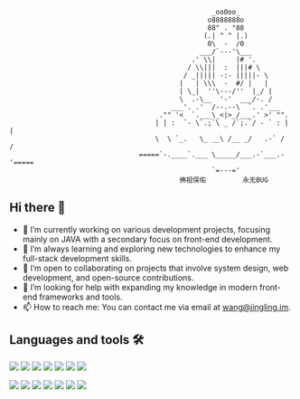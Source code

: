 
<!--


                                                              _oo0oo_
                                                             o8888888o
                                                             88" . "88
                                                            (.| ^ ^ |.)
                                                             0\  -  /0
                                                           ___/`---'\___
                                                         .' \\|     |# '.
                                                        / \\|||  :  |||# \
                                                       / _||||| -:- |||||- \
                                                      |   | \\\  -  #/ |   |
                                                      | \_|  ''\---/''  |_/ |
                                                      \  .-\__  '-'  ___/-. /
                                                    ___'. .'  /--.--\  `. .'___
                                                 ."" '<  `.___\_<|>_/___.' >' "".
                                                | | :  `- \`.;`\ _ /`;.`/ - ` : | |
                                                \  \ `_.   \_ __\ /__ _/   .-` /  /
                                            =====`-.____`.___ \_____/___.-`___.-'=====
                                                              `=---='
                                                      佛祖保佑         永无BUG



Hi there 👋

**Admol/admol** is a ✨ _special_ ✨ repository because its `README.md` (this file) appears on your GitHub profile.

Here are some ideas to get you started:

- 🔭 I’m currently working on ...
- 🌱 I’m currently learning ...
- 👯 I’m looking to collaborate on ...
- 🤔 I’m looking for help with ...
- 💬 Ask me about ...
- 📫 How to reach me: ...
- 😄 Pronouns: ...☺
- ⚡ Fun fact: ...

## 𝗦𝘁𝗮𝘁𝘀

![Admol's github stats](https://github-readme-stats.vercel.app/api?username=admol&show_icons=true&theme=dracula)
[![GitHub Streak](https://streak-stats.demolab.com?user=admol&theme=travelers-theme&exclude_days=Sun%2CMon)](https://github.com/Admol)


## 𝗦𝘁𝗮𝘁𝘀

![](https://github-readme-stats.vercel.app/api?username=admol&show_icons=true&theme=dracula)

-->






                                                      _oo0oo_
                                                     o8888888o
                                                     88" . "88
                                                    (.| ^ ^ |.)
                                                     0\  -  /0
                                                   ___/`---'\___
                                                 .' \\|     |# '.
                                                / \\|||  :  |||# \
                                               / _||||| -:- |||||- \
                                              |   | \\\  -  #/ |   |
                                              | \_|  ''\---/''  |_/ |
                                              \  .-\__  '-'  ___/-. /
                                            ___'. .'  /--.--\  `. .'___
                                         ."" '<  `.___\_<|>_/___.' >' "".
                                        | | :  `- \`.;`\ _ /`;.`/ - ` : | |
                                        \  \ `_.   \_ __\ /__ _/   .-` /  /
                                    =====`-.____`.___ \_____/___.-`___.-'=====
                                                      `=---='
                                              佛祖保佑         永无BUG


## Hi there 👋

- 🔭 I’m currently working on various development projects, focusing mainly on JAVA with a secondary focus on front-end development.
- 🌱 I’m always learning and exploring new technologies to enhance my full-stack development skills.
- 👯 I’m open to collaborating on projects that involve system design, web development, and open-source contributions.
- 🤔 I’m looking for help with expanding my knowledge in modern front-end frameworks and tools.
- 📫 How to reach me: You can contact me via email at wang@jingling.im.


## Languages and tools 🛠 
<p>
  <img src="https://img.shields.io/badge/Java-ED8B00?style=for-the-badge&logo=openjdk&logoColor=white"/> 
  <img src="https://img.shields.io/badge/python-3670A0?style=for-the-badge&logo=python&logoColor=ffdd54"/> 
  <img src="https://shields.io/badge/JavaScript-F7DF1E?logo=JavaScript&logoColor=000&style=for-the-badge"/> 
  <img src="https://shields.io/badge/NodeJS-F7DF1E?logo=NodeJS&logoColor=010&style=for-the-badge"/> 
  <img src="https://img.shields.io/badge/-React-00599C?logo=React&style=for-the-badge"/> 
  <img src="https://img.shields.io/npm/v/npm.svg?logo=nodedotjs&style=for-the-badge"/> 
  <img src="https://img.shields.io/badge/-TailwindCSS-C689C6?logo=TailwindCSS&style=for-the-badge" /> 
</p>

<p>
  <img src="https://img.shields.io/badge/Intellij%20Idea-000?logo=intellij-idea&style=for-the-badge"/> 
  <img src="https://img.shields.io/badge/-Git-F05032?&style=for-the-badge&logo=git&logoColor=white"/> 
  <img src="https://img.shields.io/badge/-Docker-46a2f1?&style=for-the-badge&logo=docker&logoColor=white"/> 
  <img src="https://img.shields.io/badge/Vercel-000000?style=for-the-badge&logo=vercel&logoColor=white"/> 
  <img src="https://img.shields.io/badge/Cloudflare-F38020?style=for-the-badge&logo=Cloudflare&logoColor=white"/> 
  <img src="https://img.shields.io/badge/Notion-000000?style=for-the-badge&logo=notion&logoColor=white" /> 
  <img src="https://img.shields.io/badge/chatGPT-74aa9c?logo=openai&logoColor=white&style=for-the-badge"/> 
</p>

